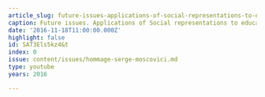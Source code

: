 ```yaml
---
article_slug: future-issues-applications-of-social-representations-to-education-and-health
caption: Future issues. Applications of Social representations to education and health
date: '2016-11-18T11:00:00.000Z'
highlight: false
id: SAT3Els5kz4&t
index: 0
issue: content/issues/hommage-serge-moscovici.md
type: youtube
years: 2016

---
```


